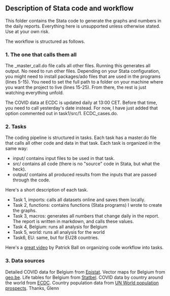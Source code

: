 ## Description of Stata code and workflow

This folder contains the Stata code to generate the graphs and numbers in the daily reports. 
Everything here is unsupported unless otherwise stated. Use at your own risk.

The workflow is structured as follows.

### 1. The one that calls them all

The _master_call.do file calls all other files. Running this generates all output. No need to run other files.
Depending on your Stata configuration, you might need to install packages/ado files that are used in the programs (lines 5-15). 
You need to set the full path to a folder on your machine where you want the project to live (lines 15-25).
From there, the rest is just watching everything unfold.

The COVID data at ECDC is updated daily at 13:00 CET. Before that time, you need to call yesterday's date instead. For now, I have just added that option commented out in task1/src/1. ECDC_cases.do.

### 2. Tasks

The coding pipeline is structured in tasks. Each task has a master.do file that calls all other code and data in that task.
Each task is organized in the same way: 
  - input/ contains input files to be used in that task.
  - src/ contains all code (there is no "source" code in Stata, but what the heck).
  - output/ contains all produced results from the inputs that are passed through the code.

Here's a short description of each task.
  - Task 1, imports: calls all datasets online and saves them locally.
  - Task 2, functions: contains functions (Stata programs) I wrote to create the graphs.
  - Task 3, macros: generates all numbers that change daily in the report. The report is written in markdown, and calls these values.
  - Task 4, Belgium: runs all analysis for Belgium
  - Task 5, world: runs all analysis for the world
  - Task6, EU: same, but for EU28 countries.
  
  Here's a [great video](https://www.youtube.com/watch?v=ZSunU9GQdcI) by Patrick Ball on organizing code workflow into tasks.
  
### 3. Data sources

Detailed COVID data for Belgium from [Epistat](https://epistat.wiv-isp.be/covid/).
Vector maps for Belgium from [geo.be](geo.be).
Life tables for Belgium from [Statbel](https://statbel.fgov.be/sites/default/files/files/documents/bevolking/5.4%20Sterfte%2C%20levensverwachting%20en%20doodsoorzaken/5.4.3%20Sterftetafels%20en%20levensverwachting/sterftetafelsAE.xls).
COVID data by country around the world from [ECDC](https://qap.ecdc.europa.eu/public/extensions/COVID-19/COVID-19.html).
Country population data from [UN World population prospects](https://population.un.org/wpp/Download/Standard/Population/).
Thanks,
Glenn
